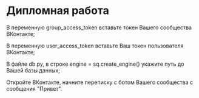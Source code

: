 # Дипломная работа


В переменную group_access_token вставьте токен Вашего сообщества ВКонтакте;

В переменную user_access_token вставьте Ваш токен пользователя ВКонтакте;

В файле db.py, в строке engine = sq.create_engine() укажите путь до Вашей базы данных;

Откройте ВКонтакте, начните переписку с ботом Вашего сообщества с сообщения "Привет".

